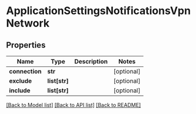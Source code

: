 # ApplicationSettingsNotificationsVpnNetwork

## Properties
Name | Type | Description | Notes
------------ | ------------- | ------------- | -------------
**connection** | **str** |  | [optional] 
**exclude** | **list[str]** |  | [optional] 
**include** | **list[str]** |  | [optional] 

[[Back to Model list]](../README.md#documentation-for-models) [[Back to API list]](../README.md#documentation-for-api-endpoints) [[Back to README]](../README.md)

